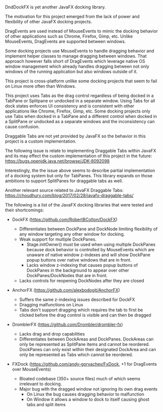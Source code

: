 DndDockFX is yet another JavaFX docking library.

The motivation for this project emerged from the lack of power and flexibility of other JavaFX docking projects.

DragEvents are used instead of MouseEvents to mimic the docking behavior of other applications such as Chrome, Firefox, Gimp, etc.  Unlike MouseEvents, DragEvents are supported between windows.

Some docking projects use MouseEvents to handle dragging behavior and implement helper classes to manage dragging between windows.  That approach however falls short of DragEvents which leverage native OS window management which already handles dragging between not only windows of the running application but also windows outside of it.

This project is cross-platform unlike some docking projects that seem to fail on Linux more often than Windows.

This project uses Tabs as the drag control regardless of being docked in a TabPane or Splitpane or undocked in a separate window.  Using Tabs for all dock states enforces UI consistency and is consistent with other applications like Chrome, Firefox, Gimp, etc.  Some docking projects only use Tabs when docked in a TabPane and a different control when docked in a SplitPane or undocked as a separate windows and the inconsistency can cause confusion.

Draggable Tabs are not yet provided by JavaFX so the behavior in this project is a custom implementation.

The following issue is relate to implementing Draggable Tabs within JavaFX and its may effect the custom implementation of this project in the future:
https://bugs.openjdk.java.net/browse/JDK-8092098

Interestingly, the the issue above seems to describe partial implementation of a docking system but only for TabPanes.  This library expands on those ambitions to support SplitPanes for draggable tabs as well.

Another relevant source related to JavaFX Draggable Tabs:
https://choudhury.com/blog/2017/02/28/javafx-draggable-tabs/

The following is a list of the JavaFX docking libraries that were tested and their shortcomings:

* DockFX (https://github.com/RobertBColton/DockFX)
  * Differentiates between DockPane and DockNode limiting flexibility of any window targeting any other window for docking.
  * Weak support for multiple DockPanes.
    * Stage.initOwner() must be used when using multiple DockPanes because dock behavior is controlled by MouseEvents which are unaware of native window z-indexes and will show DockPane popup buttons over native windows that are in front.
    * Lacks window z-indexing that causes popup buttons of DockPanes in the background to appear over other DockPanes/DockNodes that are in front.
  * Lacks controls for reopening DockNodes after they are closed

* AnchorFX (https://github.com/alexbodogit/AnchorFX)
  * Suffers the same z-indexing issues described for DockFX
  * Dragging malfunctions on Linux
  * Tabs don't support dragging which requires the tab to first be clicked before the drag control is visible and can then be dragged

* DromblerFX (https://github.com/Drombler/drombler-fx)
  * Lacks drag and drop capabilities
  * Differentiates between DockAreas and DockPanes.  DockAreas can only be represented as SplitPane items and cannot be reordered.  DockPanes can only exist within their designated DockArea and can only be represented as Tabs which cannot be reordered.

* FXDock (https://github.com/andy-goryachev/FxDock, +1 for DragEvents over MouseEvents)
  * Bloated codebase (350+ source files) much of which seems irrelevant to docking.
  * Major bug with the dragged window not ignoring its own drag events
    * On Linux the bug causes dragging behavior to malfunction
    * On Window it allows a window to dock to itself causing ghost tabs and split items
